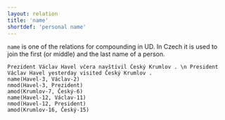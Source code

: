 ```yaml
---
layout: relation
title: 'name'
shortdef: 'personal name'
---
```


`name` is one of the relations for compounding in UD.
In Czech it is used to join the first (or middle) and the last name of a person.

~~~ sdparse
Prezident Václav Havel včera navštívil Český Krumlov . \n President Václav Havel yesterday visited Český Krumlov .
name(Havel-3, Václav-2)
nmod(Havel-3, Prezident)
amod(Krumlov-7, Český-6)
name(Havel-12, Václav-11)
nmod(Havel-12, President)
amod(Krumlov-16, Český-15)
~~~
